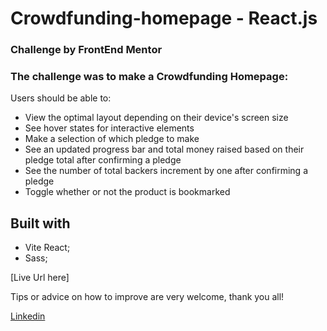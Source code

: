 # Crowdfunding-homepage - React.js

### Challenge by FrontEnd Mentor 

### The challenge was to make a Crowdfunding Homepage:

Users should be able to:

- View the optimal layout depending on their device's screen size
- See hover states for interactive elements
- Make a selection of which pledge to make
- See an updated progress bar and total money raised based on their pledge total after confirming a pledge
- See the number of total backers increment by one after confirming a pledge
- Toggle whether or not the product is bookmarked

## Built with

- Vite React;
- Sass;


[Live Url here]

Tips or advice on how to improve are very welcome, thank you all!

[Linkedin](https://www.linkedin.com/in/joaomatosdevelopment/) 
